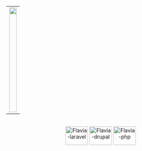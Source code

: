 <div style="display: inline_block" align="center">
      <table>
            <tr>
            <td><a href="https://github.com/flavialima1007">
            <img height="280em" width="100%"src="https://github-readme-stats.vercel.app/api?username=flavialima1007&show_icons=true&theme=dracula&include_all_commits=true&count_private=true&bg_color=ffe5cf&icon_color=fe6e29&title_color=fe6e29&text_color=fbac7f"/></td>
            </tr>
      </table>
</div>

<div align="center"><br>

   <img align="center" alt="Flavia-laravel" height="50" width="60" src="https://icongr.am/devicon/laravel-plain.svg?size=88&color=f2eeee">
   <img align="center" alt="Flavia-drupal" height="50" width="60" src="https://icongr.am/devicon/drupal-plain.svg?size=88&color=fffcfd">
   <img align="center" alt="Flavia-php" height="50" width="60" src="https://icongr.am/devicon/php-plain.svg?size=88&color=fffcfd">
</div>
